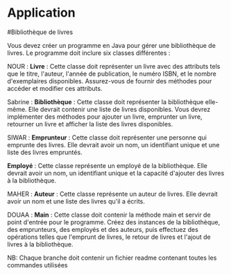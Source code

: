 # Application

#Bibliothèque de livres

Vous devez créer un programme en Java pour gérer une bibliothèque de livres. Le programme doit inclure six classes différentes :

NOUR : **Livre** : Cette classe doit représenter un livre avec des attributs tels que le titre, l'auteur, l'année de publication, le numéro ISBN, et le nombre d'exemplaires disponibles. Assurez-vous de fournir des méthodes pour accéder et modifier ces attributs.

Sabrine : **Bibliothèque** : Cette classe doit représenter la bibliothèque elle-même. Elle devrait contenir une liste de livres disponibles. Vous devrez implémenter des méthodes pour ajouter un livre, emprunter un livre, retourner un livre et afficher la liste des livres disponibles.

SIWAR : **Emprunteur** : Cette classe doit représenter une personne qui emprunte des livres. Elle devrait avoir un nom, un identifiant unique et une liste des livres empruntés.

**Employé** : Cette classe représente un employé de la bibliothèque. Elle devrait avoir un nom, un identifiant unique et la capacité d'ajouter des livres à la bibliothèque.

MAHER : **Auteur** : Cette classe représente un auteur de livres. Elle devrait avoir un nom et une liste des livres qu'il a écrits.

DOUAA : **Main** : Cette classe doit contenir la méthode main et servir de point d'entrée pour le programme. Créez des instances de la bibliothèque, des emprunteurs, des employés et des auteurs, puis effectuez des opérations telles que l'emprunt de livres, le retour de livres et l'ajout de livres à la bibliothèque.

NB: Chaque branche doit contenir un fichier readme contenant toutes les commandes utilisées
